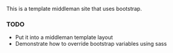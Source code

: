 This is a template middleman site that uses bootstrap.


### TODO

* Put it into a middleman template layout
* Demonstrate how to override bootstrap variables using sass
